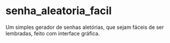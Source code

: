 senha_aleatoria_facil
=====================

Um simples gerador de senhas aletórias, que sejam fáceis de ser lembradas, feito com interface gráfica.
